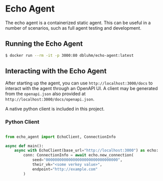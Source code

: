 # Echo Agent

The echo agent is a containerized static agent. This can be useful in a number
of scenarios, such as full agent testing and development.

## Running the Echo Agent

```sh
$ docker run --rm -it -p 3000:80 dbluhm/echo-agent:latest
```

## Interacting with the Echo Agent

After starting up the agent, you can use `http://localhost:3000/docs` to
interact with the agent through an OpenAPI UI. A client may be generated from
the `openapi.json` also provided at `http://localhost:3000/docs/openapi.json`.

A native python client is included in this project.

### Python Client

```python

from echo_agent import EchoClient, ConnectionInfo

async def main():
	async with EchoClient(base_url="http://localhost:3000") as echo:
		conn: ConnectionInfo = await echo.new_connection(
			seed="00000000000000000000000000000000",
			their_vk="<some verkey value>",
			endpoint="http://example.com"
		)
```
